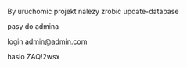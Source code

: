 By uruchomic projekt nalezy zrobić update-database

pasy do admina

login admin@admin.com

haslo ZAQ!2wsx
